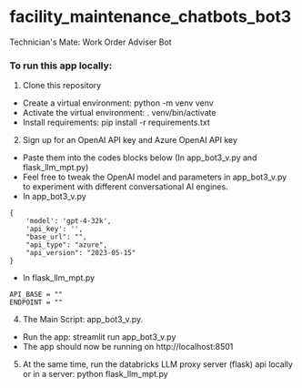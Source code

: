 # facility_maintenance_chatbots_bot3
Technician's Mate: Work Order Adviser Bot

### To run this app locally:
1. Clone this repository
- Create a virtual environment: python -m venv venv
- Activate the virtual environment: . venv/bin/activate
- Install requirements: pip install -r requirements.txt

2. Sign up for an OpenAI API key and Azure OpenAI API key
- Paste them into the codes blocks below (In app_bot3_v.py and flask_llm_mpt.py)
- Feel free to tweak the OpenAI model and parameters in app_bot3_v.py to experiment with different conversational AI engines.
- In app_bot3_v.py
~~~~
{
    'model': 'gpt-4-32k',
    'api_key': '',
    "base_url": "",
    "api_type": "azure",
    "api_version": "2023-05-15"
}
~~~~

- In flask_llm_mpt.py
~~~~
API_BASE = ""
ENDPOINT = ""
~~~~

4. The Main Script: app_bot3_v.py.
- Run the app: streamlit run app_bot3_v.py
- The app should now be running on http://localhost:8501

5. At the same time, run the databricks LLM proxy server (flask) api locally or in a server: python flask_llm_mpt.py

